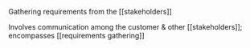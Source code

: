 Gathering requirements from the [[stakeholders]]

Involves communication among the customer & other [[stakeholders]]; encompasses [[requirements gathering]]